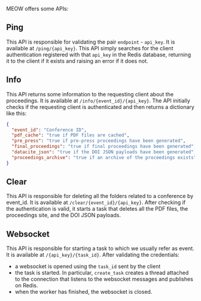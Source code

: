MEOW offers some APIs:

## Ping

This API is responsible for validating the pair `endpoint` - `api_key`. It is available at `/ping/{api_key}`. This API simply searches for the client authentication registered with that `api_key` in the Redis database, returning it to the client if it exists and raising an error if it does not.

## Info

This API returns some information to the requesting client about the proceedings. It is available at `/info/{event_id}/{api_key}`. The API initially checks if the requesting client is authenticated and then returns a dictionary like this:

```json
{
  "event_id": "Conference ID",
  "pdf_cache": "true if PDF files are cached",
  "pre_press": "true if pre-press proceedings have been generated",
  "final_proceedings": "true if final proceedings have been generated",
  "datacite_json": "true if the DOI JSON payloads have been generated",
  "proceedings_archive": "true if an archive of the proceedings exists"
}
```

## Clear

This API is responsible for deleting all the folders related to a conference by event_id. It is available at `/clear/{event_id}/{api_key}`. After checking if the authentication is valid, it starts a task that deletes all the PDF files, the proceedings site, and the DOI JSON payloads.
## Websocket

This API is responsible for starting a task to which we usually refer as event. It is available at `/{api_key}/{task_id}`. After validating the credentials:

- a websocket is opened using the `task_id` sent by the client
- the task is started. In particular, `create_task` creates a thread attached to the connection that listens to the websocket messages and publishes on Redis.
- when the worker has finished, the websocket is closed.

